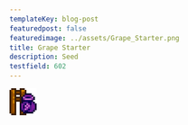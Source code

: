 ```yaml
---
templateKey: blog-post
featuredpost: false
featuredimage: ../assets/Grape_Starter.png
title: Grape Starter
description: Seed
testfield: 602
---
```

![Grape Starter](../assets/Grape_Starter.png)